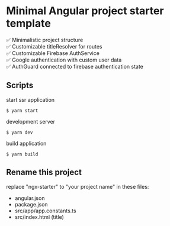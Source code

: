 # Minimal Angular project starter template

✅ Minimalistic project structure\
✅ Customizable titleResolver for routes\
✅ Customizable Firebase AuthService\
✅ Google authentication with custom user data\
✅ AuthGuard connected to firebase authentication state

## Scripts
start ssr application
```
$ yarn start
```

development server
```
$ yarn dev 
```

build application
```
$ yarn build
```

## Rename this project

replace "ngx-starter" to "your project name" in these files:
- angular.json
- package.json
- src/app/app.constants.ts
- src/index.html (title)

